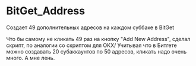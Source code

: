 # BitGet_Address
Создает 49 дополнительных адресов на каждом суббаке в BitGet

Что бы самому не кликать 49 раз на кнопку "Add New Address", сделал скрипт, по аналогии со скриптом для OKX/
Учитывая что в Битгете можно создавать 20 субаккаунтов по 50 адресов, кликать надо очень много. А мне лень.
